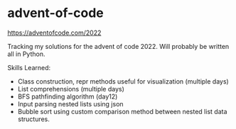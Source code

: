 # advent-of-code

https://adventofcode.com/2022

Tracking my solutions for the advent of code 2022. 
Will probably be written all in Python.

Skills Learned:
- Class construction, repr methods useful for visualization (multiple days)
- List comprehensions (multiple days)
- BFS pathfinding algorithm (day12)
- Input parsing nested lists using json
- Bubble sort using custom comparison method between nested list data structures.
